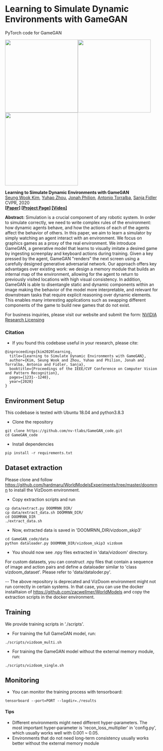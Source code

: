 # Learning to Simulate Dynamic Environments with GameGAN

PyTorch code for GameGAN

<div>
<img src="./assets/pacman_bandai_small.gif" width="240px" height="240px" style="float:left;">
<img src="./assets/pacman_single.gif" width="240px" height="240px" style="float:left;">
<img src="./assets/vizdoom_small.gif" width="240px" height="240px">
</div>

**Learning to Simulate Dynamic Environments with GameGAN**  
[Seung Wook Kim](http://www.cs.toronto.edu/~seung/), [Yuhao Zhou](https://henryzhou7.github.io), [Jonah Philion](), [Antonio Torralba](http://web.mit.edu/torralba/www/), [Sanja Fidler](http://www.cs.toronto.edu/~fidler/)\
CVPR, 2020 \
**[[Paper](https://arxiv.org/abs/2005.12126)] [[Project Page](https://nv-tlabs.github.io/lift-splat-shoot/)] [[Video]](https://www.youtube.com/watch?v=4OzJUNsPx60&feature=youtu.be)**

**Abstract:**
Simulation is a crucial component of any robotic system. In order to simulate correctly, we need to write complex rules of the environment: how dynamic agents behave, and how the actions of each of the agents affect the behavior of others. In this paper, we aim to learn a simulator by simply watching an agent interact with an environment. We focus on graphics games as a proxy of the real environment. We introduce GameGAN, a generative model that learns to visually imitate a desired game by ingesting screenplay and keyboard actions during training. Given a key pressed by the agent, GameGAN "renders" the next screen using a carefully designed generative adversarial network. Our approach offers key advantages over existing work: we design a memory module that builds an internal map of the environment, allowing for the agent to return to previously visited locations with high visual consistency. In addition, GameGAN is able to disentangle static and dynamic components within an image making the behavior of the model more interpretable, and relevant for downstream tasks that require explicit reasoning over dynamic elements. This enables many interesting applications such as swapping different components of the game to build new games that do not exist.

For business inquiries, please visit our website and submit the form: [NVIDIA Research Licensing](https://www.nvidia.com/en-us/research/inquiries/)

### Citation
- If you found this codebase useful in your research, please cite:
```
@inproceedings{kim2020learning,
  title={Learning to Simulate Dynamic Environments with GameGAN},
  author={Kim, Seung Wook and Zhou, Yuhao and Philion, Jonah and Torralba, Antonio and Fidler, Sanja},
  booktitle={Proceedings of the IEEE/CVF Conference on Computer Vision and Pattern Recognition},
  pages={1231--1240},
  year={2020}
}
```

## Environment Setup
This codebase is tested with Ubuntu 18.04 and python3.8.3
- Clone the repository
```
git clone https://github.com/nv-tlabs/GameGAN_code.git
cd GameGAN_code
```
- Install dependencies
```
pip install -r requirements.txt
```



## Dataset extraction
Please clone and follow https://github.com/hardmaru/WorldModelsExperiments/tree/master/doomrnn to install the VizDoom environment.
- Copy extraction scripts and run
```
cp data/extract.py DOOMRNN_DIR/
cp data/extract_data.sh DOOMRNN_DIR/
cd DOOMRNN_DIR
./extract_data.sh
```
- Now, extracted data is saved in 'DOOMRNN_DIR/vizdoom_skip3'
```
cd GameGAN_code/data
python dataloader.py DOOMRNN_DIR/vizdoom_skip3 vizdoom
```
- You should now see .npy files extracted in 'data/vizdoom' directory.

For custom datasets, you can construct .npy files that contain a sequence of image and action pairs and define a dataloader similar to 'class vizdoom_dataset'. Please refer to 'data/dataloder.py'.

-- The above repository is deprecated and VizDoom environment might not run correctly in certain systems. In that case, you can use the docker installtaion of https://github.com/zacwellmer/WorldModels and copy the extraction scripts in the docker environment. 


## Training
We provide training scripts in './scripts'.

- For training the full GameGAN model, run:
```
./scripts/vizdoom_multi.sh
```

- For training the GameGAN model without the external memory module, run:
```
./scripts/vizdoom_single.sh
```

## Monitoring
- You can monitor the training process with tensorboard:
```
tensorboard --port=PORT --logdir=./results
```



#### Tips
- Different environments might need different hyper-parameters. The most important hyper-parameter is 'recon_loss_multiplier' in 'config.py', which usually works well with 0.001 ~ 0.05.
- Environments that do not need long-term consistency usually works better without the external memory module
